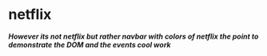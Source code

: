 # netflix

**_However its not netflix but rather navbar with colors of netflix the point to 
demonstrate the DOM and the events cool work_**




